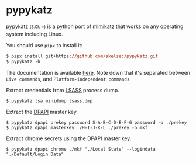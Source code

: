 # pypykatz

<div class="row row-cols-lg-2"><div>

[pypykatz](https://github.com/skelsec/pypykatz) <small>(3.0k ⭐)</small> is a python port of [mimikatz](mimikatz.md) that works on any operating system including Linux.

You should use `pipx` to install it:

```ps
$ pipx install git+https://github.com/skelsec/pypykatz.git
$ pypykatz -h
```

The documentation is available [here](). Note down that it's separated between `Live commands`, and `Platform-independent commands`.
</div><div>

Extract credentials from [LSASS](/operating-systems/windows/security/index.md#dump-credentials-from-lsass-process) process dump.

```shell!
$ pypykatz lsa minidump lsass.dmp
```

Extract the [DPAPI](/operating-systems/windows/security/index.md#dump-credentials-protected-by-the-dpapi) master key.

```shell!
$ pypykatz dpapi prekey password S-A-B-C-D-E-F-G password -o ./prekey
$ pypykatz dpapi masterkey ./H-I-J-K-L ./prekey -o mkf
```

Extract chrome secrets using the DPAPI master key.

```shell!
$ pypykatz dpapi chrome ./mkf "./Local State" --logindata "./Default/Login Data"
```
</div></div>